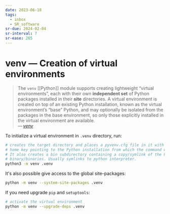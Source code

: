 ```yaml
---
date: 2023-06-18
tags:
  - inbox
  - SR_software
sr-due: 2024-02-04
sr-interval: 7
sr-ease: 265
---
```


# venv — Creation of virtual environments

> The `venv` [[Python]] module supports creating lightweight “virtual
> environments”, each with their own **independent set** of Python packages
> installed in their **site** directories. A virtual environment is created on
> top of an existing Python installation, known as the virtual environment’s
> “base” Python, and may optionally be isolated from the packages in the base
> environment, so only those explicitly installed in the virtual environment are
> available.\
> — <cite>[venv](https://docs.python.org/3/library/venv.html)</cite>

To initialize a virtual environment in `.venv` directory, run:

```sh
# creates the target directory and places a pyvenv.cfg file in it with a
# home key pointing to the Python installation from which the command was run
# It also creates a bin subdirectory containing a copy/symlink of the Python
# binary/binaries. Usually symlinks to python interpreter.
python3 -m venv .venv
```

It's also possible give access to the global site-packages:

```sh
python -m venv --system-site-packages .venv
```

If you need upgrade `pip` and `setuptools`:

```sh
# activate the virtual environment
python -m venv --upgrade-deps .venv
```